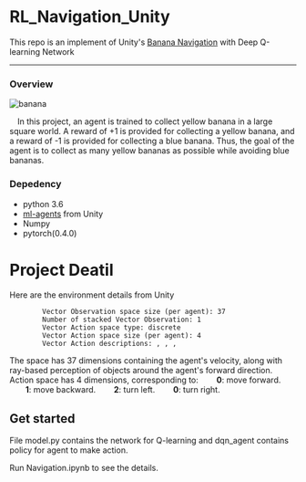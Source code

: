 # RL_Navigation_Unity
This repo is an implement of Unity's [Banana Navigation](https://github.com/Unity-Technologies/ml-agents) with Deep Q-learning Network

-------
### Overview
![banana](media/15534316773709/banana.png)


&emsp;In this project, an agent is trained to collect yellow banana in a large square world. A reward of +1 is provided for collecting a yellow banana, and a reward of -1 is provided for collecting a blue banana. Thus, the goal of the agent is to collect as many yellow bananas as possible while avoiding blue bananas.

   
### Depedency
- python 3.6
- [ml-agents](https://github.com/Unity-Technologies/ml-agents/blob/master/docs/Installation.md) from Unity
- Numpy
- pytorch(0.4.0)

# Project Deatil
Here are the environment details from Unity
```        Vector Observation space type: continuous
        Vector Observation space size (per agent): 37
        Number of stacked Vector Observation: 1
        Vector Action space type: discrete
        Vector Action space size (per agent): 4
        Vector Action descriptions: , , , 
```
The space has 37 dimensions containing the agent's velocity, along with ray-based perception of objects around the agent's forward direction. Action space  has 4 dimensions, corresponding to:
&emsp;&emsp;**0**: move forward.
&emsp;&emsp;**1**: move backward.
&emsp;&emsp;**2**: turn left.
&emsp;&emsp;**0**: turn right.

## Get started
File model.py contains the network for Q-learning and dqn_agent contains policy for agent to make action.

Run Navigation.ipynb to see the details.
